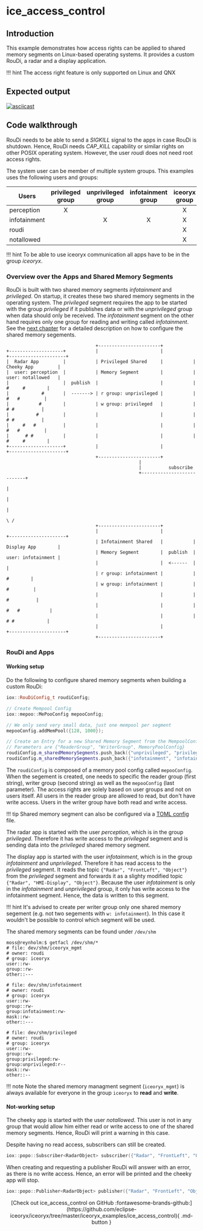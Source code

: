 # ice_access_control

## Introduction

This example demonstrates how access rights can be applied to shared memory segments on Linux-based operating systems.
It provides a custom RouDi, a radar and a display application.

!!! hint
    The access right feature is only supported on Linux and QNX

## Expected output

[![asciicast](https://asciinema.org/a/407451.svg)](https://asciinema.org/a/407451)

## Code walkthrough

RouDi needs to be able to send a _SIGKILL_ signal to the apps in case RouDi is shutdown. Hence, RouDi needs _CAP\_KILL_ capability or similar rights on other POSIX operating system. However, the user _roudi_ does not need root access rights.

The system user can be member of multiple system groups. This examples uses the following users and groups:

| Users        | privileged group | unprivileged group | infotainment group |   iceoryx group    |
|--------------|:----------------:|:------------------:|:------------------:|:------------------:|
| perception   |        X         |                    |                    |         X          |
| infotainment |                  |         X          |         X          |         X          |
| roudi        |                  |                    |                    |         X          |
| notallowed   |                  |                    |                    |         X          |

!!! hint
    To be able to use iceoryx communication all apps have to be in the group _iceoryx_.

### Overview over the Apps and Shared Memory Segments

RouDi is built with two shared memory segments _infotainment_ and _privileged_. On startup, it creates these two shared
memory segments in the operating system. The _privileged_ segment requires the app to be started with the group
_privileged_ if it publishes data or with the _unprivileged_ group when data should only be received.
The _infotainment_ segment on the other hand requires only one group for reading and writing called _infotainment_.
See the [next chapter](#working-setup) for a detailed description on how to configure the shared memory segements.

```
                                 +-----------------------+
+--------------------+           |                       |           +---------------------+
|  Radar App         |           | Privileged Shared     |           |  Cheeky App         |
|  user: perception  |           | Memory Segment        |           |  user: notallowed   |
|                    |  publish  |                       |           |      #     #        |
|            #       |  -------> | r group: unprivileged |           |       #   #         |
|           #        |           | w group: privileged   |           |        # #          |
|          #         |           |                       |           |        # #          |
|     #   #          |           |                       |           |       #   #         |
|      # #           |           |                       |           |      #     #        |
+--------------------+           |                       |           +---------------------+
                                 +-----------------------+
                                                 |
                                                 |          subscribe
                                                 +---------------------------+
                                                                             |
                                                                             |
                                                                             |
                                                                            \ /
                                 +-----------------------+
                                 |                       |           +---------------------+
                                 | Infotainment Shared   |           |  Display App        |
                                 | Memory Segment        |  publish  |  user: infotainment |
                                 |                       |  <------  |                     |
                                 | r group: infotainment |           |            #        |
                                 | w group: infotainment |           |           #         |
                                 |                       |           |          #          |
                                 |                       |           |     #   #           |
                                 |                       |           |      # #            |
                                 |                       |           +---------------------+
                                 +-----------------------+
```

### RouDi and Apps

#### Working setup

Do the following to configure shared memory segments when building a custom RouDi:

<!--[geoffrey][iceoryx_examples/ice_access_control/roudi_main_static_segements.cpp][config]-->
```cpp
iox::RouDiConfig_t roudiConfig;

// Create Mempool Config
iox::mepoo::MePooConfig mepooConfig;

// We only send very small data, just one mempool per segment
mepooConfig.addMemPool({128, 1000});

// Create an Entry for a new Shared Memory Segment from the MempoolConfig and add it to the RouDiConfig
// Parameters are {"ReaderGroup", "WriterGroup", MemoryPoolConfig}
roudiConfig.m_sharedMemorySegments.push_back({"unprivileged", "privileged", mepooConfig});
roudiConfig.m_sharedMemorySegments.push_back({"infotainment", "infotainment", mepooConfig});
```

The `roudiConfig` is composed of a memory pool config called `mepooConfig`. When the segement is created, one needs to
specific the reader group (first string), writer group (second string) as well as the `mepooConfig` (last parameter).
The access rights are solely based on user groups and not on users itself. All users in the reader group are allowed to read, but don't have write access. Users in the writer group have both read and write access.

!!! tip
    Shared memory segment can also be configured via a
    [TOML config](https://github.com/eclipse-iceoryx/iceoryx/blob/master/doc/website/advanced/configuration-guide.md#dynamic-configuration) file.

The radar app is started with the user _perception_, which is in the group _privileged_. Therefore it has write access
to the _privileged_ segment and is sending data into the _privileged_ shared memory segment.

The display app is started with the user _infotainment_, which is in the group _infotainment_ and _unprivileged_.
Therefore it has read access to the _privileged_ segment. It reads the topic `{"Radar", "FrontLeft", "Object"}` from
the _privileged_ segment and forwards it as a slighty modified topic `{"Radar", "HMI-Display", "Object"}`. Because
the user _infotainment_ is only in the _infotainment_ and _unprivileged_ group, it only has write access to the
infotainment segment. Hence, the data is written to this segment.

!!! hint
    It's advised to create per writer group only one shared memory segement (e.g. not two segements with `w: infotainment`).
    In this case it wouldn't be possible to control which segment will be used.

The shared memory segments can be found under `/dev/shm`

```
moss@reynholm:$ getfacl /dev/shm/*
# file: dev/shm/iceoryx_mgmt
# owner: roudi
# group: iceoryx
user::rw-
group::rw-
other::---

# file: dev/shm/infotainment
# owner: roudi
# group: iceoryx
user::rw-
group::rw-
group:infotainment:rw-
mask::rw-
other::---

# file: dev/shm/privileged
# owner: roudi
# group: iceoryx
user::rw-
group::rw-
group:privileged:rw-
group:unprivileged:r--
mask::rw-
other::--
```

!!! note
    Note the shared memory managment segment (`iceoryx_mgmt`) is always available for everyone in the group `iceoryx`
    to **read** and **write**.

#### Not-working setup

The cheeky app is started with the user _notallowed_. This user is not in any group that would allow him either read
or write access to one of the shared memory segments. Hence, RouDi will print a warning in this case.

Despite having no read access, subscribers can still be created. <!-- @todo In this case no data will ever arrive.-->

<!--[geoffrey][iceoryx_examples/ice_access_control/iox_cheeky_app.cpp][subscriber]-->
```cpp
iox::popo::Subscriber<RadarObject> subscriber({"Radar", "FrontLeft", "Object"});
```

When creating and requesting a publisher RouDi will answer with an error, as there is no write access. Hence, an error will be printed and the cheeky app will stop.

<!--[geoffrey][iceoryx_examples/ice_access_control/iox_cheeky_app.cpp][publisher]-->
```cpp
iox::popo::Publisher<RadarObject> publisher({"Radar", "FrontLeft", "Object"});
```

<center>
[Check out ice_access_control on GitHub :fontawesome-brands-github:](https://github.com/eclipse-iceoryx/iceoryx/tree/master/iceoryx_examples/ice_access_control){ .md-button }
</center>
